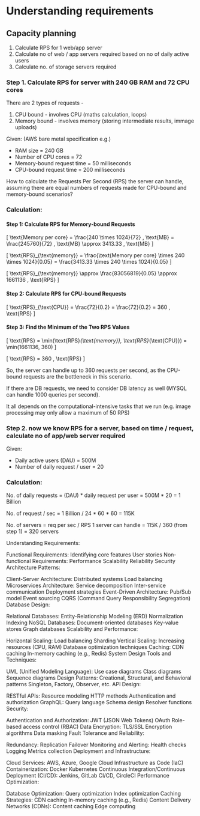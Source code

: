 # Understanding requirements

## Capacity planning

1. Calculate RPS for 1 web/app server
2. Calculate no of web / app servers required based on no of daily active users
3. Calculate no. of storage servers required


### Step 1. Calculate RPS for server with 240 GB RAM and 72 CPU cores

There are 2 types of requests - 
1. CPU bound - involves CPU (maths calculation, loops)
2. Memory bound - involves memory (storing intermediate results, immage uploads)


Given: (AWS bare metal specification e.g.)
- RAM size = 240 GB
- Number of CPU cores = 72
- Memory-bound request time = 50 milliseconds
- CPU-bound request time = 200 milliseconds

How to calculate the Requests Per Second (RPS) the server can handle, assuming there are equal numbers of requests made for CPU-bound and memory-bound scenarios?

### Calculation:

#### Step 1: Calculate RPS for Memory-bound Requests

\[ \text{Memory per core} = \frac{240 \times 1024}{72} \, \text{MB} = \frac{245760}{72} \, \text{MB} \approx 3413.33 \, \text{MB} \]

\[ \text{RPS}_{\text{memory}} = \frac{\text{Memory per core} \times 240 \times 1024}{0.05} = \frac{3413.33 \times 240 \times 1024}{0.05} \]

\[ \text{RPS}_{\text{memory}} \approx \frac{83056819}{0.05} \approx 1661136 \, \text{RPS} \]

#### Step 2: Calculate RPS for CPU-bound Requests

\[ \text{RPS}_{\text{CPU}} = \frac{72}{0.2} = \frac{72}{0.2} = 360 \, \text{RPS} \]

#### Step 3: Find the Minimum of the Two RPS Values

\[ \text{RPS} = \min(\text{RPS}_{\text{memory}}, \text{RPS}_{\text{CPU}}) = \min(1661136, 360) \]

\[ \text{RPS} = 360 \, \text{RPS} \]

So, the server can handle up to 360 requests per second, as the CPU-bound requests are the bottleneck in this scenario.  

If there are DB requests, we need to consider DB latency as well (MYSQL can handle 1000 queries per second).

It all depends on the computational-intensive tasks that we run (e.g. image processing may only allow a maximum of 50 RPS)

### Step 2. now we know RPS for a server, based on time / request, calculate no of app/web server required

Given: 
- Daily active users (DAU) = 500M
- Number of daily request / user = 20

### Calculation:

No. of daily requests = (DAU) * daily request per user = 500M * 20 = 1 Billion

No. of request / sec = 1 Billion / 24 * 60 * 60 = 115K

No. of servers = req per sec / RPS 1 server can handle = 115K / 360 (from step 1) = 320 servers

Understanding Requirements:

Functional Requirements:
Identifying core features
User stories
Non-functional Requirements:
Performance
Scalability
Reliability
Security
Architecture Patterns:

Client-Server Architecture:
Distributed systems
Load balancing
Microservices Architecture:
Service decomposition
Inter-service communication
Deployment strategies
Event-Driven Architecture:
Pub/Sub model
Event sourcing
CQRS (Command Query Responsibility Segregation)
Database Design:

Relational Databases:
Entity-Relationship Modeling (ERD)
Normalization
Indexing
NoSQL Databases:
Document-oriented databases
Key-value stores
Graph databases
Scalability and Performance:

Horizontal Scaling:
Load balancing
Sharding
Vertical Scaling:
Increasing resources (CPU, RAM)
Database optimization techniques
Caching:
CDN caching
In-memory caching (e.g., Redis)
System Design Tools and Techniques:

UML (Unified Modeling Language):
Use case diagrams
Class diagrams
Sequence diagrams
Design Patterns:
Creational, Structural, and Behavioral patterns
Singleton, Factory, Observer, etc.
API Design:

RESTful APIs:
Resource modeling
HTTP methods
Authentication and authorization
GraphQL:
Query language
Schema design
Resolver functions
Security:

Authentication and Authorization:
JWT (JSON Web Tokens)
OAuth
Role-based access control (RBAC)
Data Encryption:
TLS/SSL
Encryption algorithms
Data masking
Fault Tolerance and Reliability:

Redundancy:
Replication
Failover
Monitoring and Alerting:
Health checks
Logging
Metrics collection
Deployment and Infrastructure:

Cloud Services:
AWS, Azure, Google Cloud
Infrastructure as Code (IaC)
Containerization:
Docker
Kubernetes
Continuous Integration/Continuous Deployment (CI/CD):
Jenkins, GitLab CI/CD, CircleCI
Performance Optimization:

Database Optimization:
Query optimization
Index optimization
Caching Strategies:
CDN caching
In-memory caching (e.g., Redis)
Content Delivery Networks (CDNs):
Content caching
Edge computing